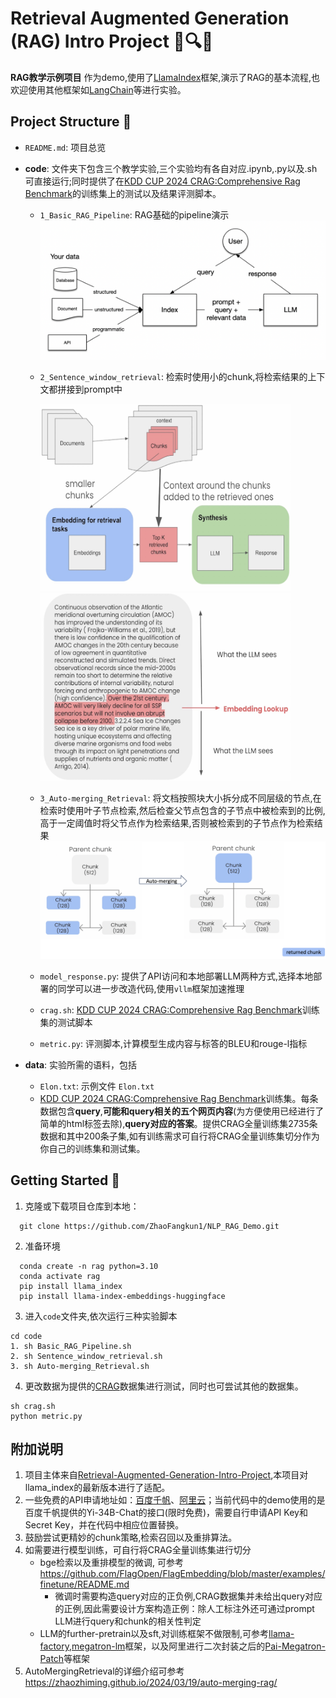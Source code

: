 # Retrieval Augmented Generation (RAG) Intro Project 🤖🔍📝

**RAG教学示例项目**  作为demo,使用了[LlamaIndex](https://github.com/run-llama/llama_index)框架,演示了RAG的基本流程,也欢迎使用其他框架如[LangChain](https://www.langchain.com/)等进行实验。

## Project Structure 📂

- `README.md`: 项目总览

- **code**:  文件夹下包含三个教学实验,三个实验均有各自对应.ipynb,.py以及.sh可直接运行;同时提供了在[KDD CUP 2024 CRAG:Comprehensive Rag Benchmark](https://www.aicrowd.com/challenges/meta-comprehensive-rag-benchmark-kdd-cup-2024)的训练集上的测试以及结果评测脚本。
  - `1_Basic_RAG_Pipeline`: RAG基础的pipeline演示 
  ![image](data/llamaindex_rag_overview.png)
  - `2_Sentence_window_retrieval`: 检索时使用小的chunk,将检索结果的上下文都拼接到prompt中

    <img src="data/llamaindex_SentenceWindowRetrieval_overview.png" width="400" height="300"><img src="data/llamaindex_SentenceWindowRetrieval_example.png" width="400" height="300">

  - `3_Auto-merging_Retrieval`: 将文档按照块大小拆分成不同层级的节点,在检索时使用叶子节点检索,然后检查父节点包含的子节点中被检索到的比例,高于一定阈值时将父节点作为检索结果,否则被检索到的子节点作为检索结果
  ![image](data/llamaindex_AutoMergingRetrieval_example.png)
  - `model_response.py`: 提供了API访问和本地部署LLM两种方式,选择本地部署的同学可以进一步改造代码,使用`vllm`框架加速推理
  - `crag.sh`: [KDD CUP 2024 CRAG:Comprehensive Rag Benchmark](https://www.aicrowd.com/challenges/meta-comprehensive-rag-benchmark-kdd-cup-2024)训练集的测试脚本
  - `metric.py`: 评测脚本,计算模型生成内容与标答的BLEU和rouge-l指标
- **data**: 实验所需的语料，包括
  - `Elon.txt`: 示例文件 `Elon.txt`
  - [KDD CUP 2024 CRAG:Comprehensive Rag Benchmark](https://www.aicrowd.com/challenges/meta-comprehensive-rag-benchmark-kdd-cup-2024)训练集。每条数据包含**query**,**可能和query相关的五个网页内容**(为方便使用已经进行了简单的html标签去除),**query对应的答案**。提供CRAG全量训练集2735条数据和其中200条子集,如有训练需求可自行将CRAG全量训练集切分作为你自己的训练集和测试集。

## Getting Started 🚀

1. 克隆或下载项目仓库到本地：
```shell
  git clone https://github.com/ZhaoFangkun1/NLP_RAG_Demo.git
```
2. 准备环境
```shell
  conda create -n rag python=3.10
  conda activate rag
  pip install llama_index
  pip install llama-index-embeddings-huggingface
```
3. 进入`code`文件夹,依次运行三种实验脚本
```shell
cd code
1. sh Basic_RAG_Pipeline.sh
2. sh Sentence_window_retrieval.sh
3. sh Auto-merging_Retrieval.sh
```

4. 更改数据为提供的[CRAG](https://www.aicrowd.com/challenges/meta-comprehensive-rag-benchmark-kdd-cup-2024)数据集进行测试，同时也可尝试其他的数据集。
```shell
sh crag.sh
python metric.py
```
## 附加说明 
1. 项目主体来自[Retrieval-Augmented-Generation-Intro-Project](https://github.com/HenryHengLUO/Retrieval-Augmented-Generation-Intro-Project/blob/main/README.md),本项目对llama_index的最新版本进行了适配。
2. 一些免费的API申请地址如：[百度千帆](https://console.bce.baidu.com/qianfan/overview)、[阿里云](https://help.aliyun.com/zh/dashscope/developer-reference/?spm=a2c4g.11186623.0.0.644e9b6em7thMV)；当前代码中的demo使用的是百度千帆提供的Yi-34B-Chat的接口(限时免费)，需要自行申请API Key和Secret Key，并在代码中相应位置替换。
3. 鼓励尝试更精妙的chunk策略,检索召回以及重排算法。
4. 如需要进行模型训练，可自行将CRAG全量训练集进行切分
   - bge检索以及重排模型的微调, 可参考 https://github.com/FlagOpen/FlagEmbedding/blob/master/examples/finetune/README.md
     - 微调时需要构造query对应的正负例,CRAG数据集并未给出query对应的正例,因此需要设计方案构造正例：除人工标注外还可通过prompt LLM进行query和chunk的相关性判定 
   - LLM的further-pretrain以及sft,对训练框架不做限制,可参考[llama-factory](https://github.com/hiyouga/LLaMA-Factory),[megatron-lm](https://github.com/NVIDIA/Megatron-LM)框架，以及阿里进行二次封装之后的[Pai-Megatron-Patch](https://github.com/alibaba/Pai-Megatron-Patch)等框架
5. AutoMergingRetrieval的详细介绍可参考 https://zhaozhiming.github.io/2024/03/19/auto-merging-rag/



